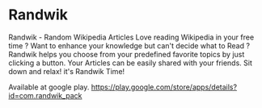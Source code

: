 Randwik
=======

Randwik - Random Wikipedia Articles
Love reading Wikipedia in your free time ? Want to enhance your knowledge but can't decide what to Read ?
Randwik helps you choose from your predefined favorite topics by just clicking a button. Your Articles can be easily shared with your friends. Sit down and relax! it's Randwik Time!

Available at google play.
https://play.google.com/store/apps/details?id=com.randwik_pack
